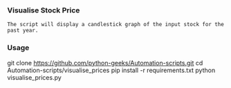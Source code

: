 ### Visualise Stock Price
    The script will display a candlestick graph of the input stock for the past year.

### Usage
git clone https://github.com/python-geeks/Automation-scripts.git
cd Automation-scripts/visualise_prices
pip install -r requirements.txt
python visualise_prices.py